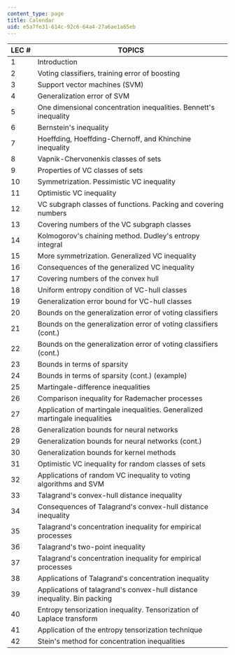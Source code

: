 ```yaml
---
content_type: page
title: Calendar
uid: e5a7fe31-614c-92c6-64a4-27a6ae1a65eb
---
```


| LEC # | TOPICS |
| --- | --- |
| 1 | Introduction |
| 2 | Voting classifiers, training error of boosting |
| 3 | Support vector machines (SVM) |
| 4 | Generalization error of SVM |
| 5 | One dimensional concentration inequalities. Bennett's inequality |
| 6 | Bernstein's inequality |
| 7 | Hoeffding, Hoeffding-Chernoff, and Khinchine inequality |
| 8 | Vapnik-Chervonenkis classes of sets |
| 9 | Properties of VC classes of sets |
| 10 | Symmetrization. Pessimistic VC inequality |
| 11 | Optimistic VC inequality |
| 12 | VC subgraph classes of functions. Packing and covering numbers |
| 13 | Covering numbers of the VC subgraph classes |
| 14 | Kolmogorov's chaining method. Dudley's entropy integral |
| 15 | More symmetrization. Generalized VC inequality |
| 16 | Consequences of the generalized VC inequality |
| 17 | Covering numbers of the convex hull |
| 18 | Uniform entropy condition of VC-hull classes |
| 19 | Generalization error bound for VC-hull classes |
| 20 | Bounds on the generalization error of voting classifiers |
| 21 | Bounds on the generalization error of voting classifiers (cont.) |
| 22 | Bounds on the generalization error of voting classifiers (cont.) |
| 23 | Bounds in terms of sparsity |
| 24 | Bounds in terms of sparsity (cont.) (example) |
| 25 | Martingale-difference inequalities |
| 26 | Comparison inequality for Rademacher processes |
| 27 | Application of martingale inequalities. Generalized martingale inequalities |
| 28 | Generalization bounds for neural networks |
| 29 | Generalization bounds for neural networks (cont.) |
| 30 | Generalization bounds for kernel methods |
| 31 | Optimistic VC inequality for random classes of sets |
| 32 | Applications of random VC inequality to voting algorithms and SVM |
| 33 | Talagrand's convex-hull distance inequality |
| 34 | Consequences of Talagrand's convex-hull distance inequality |
| 35 | Talagrand's concentration inequality for empirical processes |
| 36 | Talagrand's two-point inequality |
| 37 | Talagrand's concentration inequality for empirical processes |
| 38 | Applications of Talagrand's concentration inequality |
| 39 | Applications of talagrand's convex-hull distance inequality. Bin packing |
| 40 | Entropy tensorization inequality. Tensorization of Laplace transform |
| 41 | Application of the entropy tensorization technique |
| 42 | Stein's method for concentration inequalities